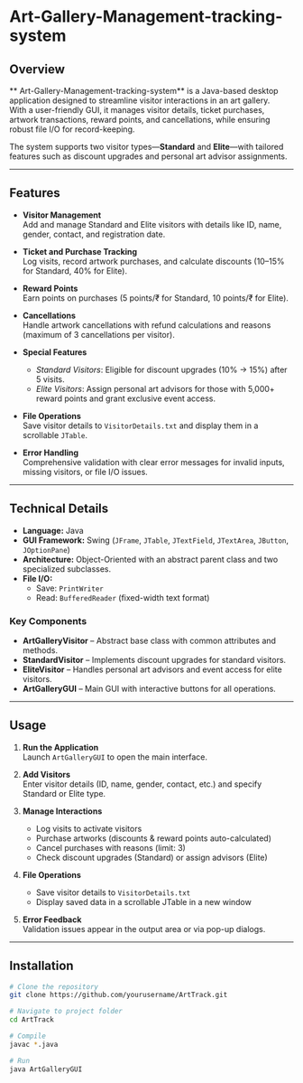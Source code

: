 # Art-Gallery-Management-tracking-system

## Overview
** Art-Gallery-Management-tracking-system** is a Java-based desktop application designed to streamline visitor interactions in an art gallery.  
With a user-friendly GUI, it manages visitor details, ticket purchases, artwork transactions, reward points, and cancellations, while ensuring robust file I/O for record-keeping.  

The system supports two visitor types—**Standard** and **Elite**—with tailored features such as discount upgrades and personal art advisor assignments.

---

## Features

- **Visitor Management**  
  Add and manage Standard and Elite visitors with details like ID, name, gender, contact, and registration date.

- **Ticket and Purchase Tracking**  
  Log visits, record artwork purchases, and calculate discounts (10–15% for Standard, 40% for Elite).

- **Reward Points**  
  Earn points on purchases (5 points/₹ for Standard, 10 points/₹ for Elite).

- **Cancellations**  
  Handle artwork cancellations with refund calculations and reasons (maximum of 3 cancellations per visitor).

- **Special Features**
  - *Standard Visitors*: Eligible for discount upgrades (10% → 15%) after 5 visits.  
  - *Elite Visitors*: Assign personal art advisors for those with 5,000+ reward points and grant exclusive event access.

- **File Operations**  
  Save visitor details to `VisitorDetails.txt` and display them in a scrollable `JTable`.

- **Error Handling**  
  Comprehensive validation with clear error messages for invalid inputs, missing visitors, or file I/O issues.

---

## Technical Details

- **Language:** Java  
- **GUI Framework:** Swing (`JFrame`, `JTable`, `JTextField`, `JTextArea`, `JButton`, `JOptionPane`)  
- **Architecture:** Object-Oriented with an abstract parent class and two specialized subclasses.  
- **File I/O:**  
  - Save: `PrintWriter`  
  - Read: `BufferedReader` (fixed-width text format)  

### Key Components
- **ArtGalleryVisitor** – Abstract base class with common attributes and methods.  
- **StandardVisitor** – Implements discount upgrades for standard visitors.  
- **EliteVisitor** – Handles personal art advisors and event access for elite visitors.  
- **ArtGalleryGUI** – Main GUI with interactive buttons for all operations.  

---

## Usage

1. **Run the Application**  
   Launch `ArtGalleryGUI` to open the main interface.

2. **Add Visitors**  
   Enter visitor details (ID, name, gender, contact, etc.) and specify Standard or Elite type.

3. **Manage Interactions**  
   - Log visits to activate visitors  
   - Purchase artworks (discounts & reward points auto-calculated)  
   - Cancel purchases with reasons (limit: 3)  
   - Check discount upgrades (Standard) or assign advisors (Elite)

4. **File Operations**  
   - Save visitor details to `VisitorDetails.txt`  
   - Display saved data in a scrollable JTable in a new window  

5. **Error Feedback**  
   Validation issues appear in the output area or via pop-up dialogs.

---

## Installation

```bash
# Clone the repository
git clone https://github.com/yourusername/ArtTrack.git

# Navigate to project folder
cd ArtTrack

# Compile
javac *.java

# Run
java ArtGalleryGUI
